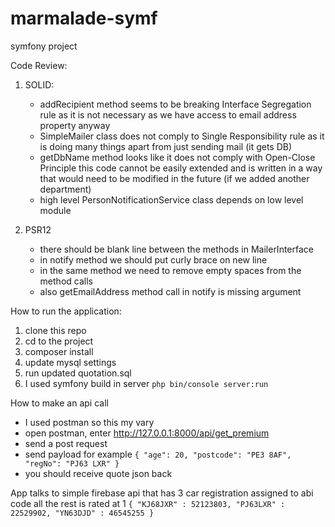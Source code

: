 # marmalade-symf
symfony project

Code Review:

1. SOLID:
    - addRecipient method seems to be breaking Interface Segregation rule as it is not necessary as we have access to email address property anyway
    - SimpleMailer class does not comply to Single Responsibility rule as it is doing many things apart from just sending mail
    (it gets DB)
    - getDbName method looks like it does not comply with Open-Close Principle
    this code cannot be easily extended and is written in a way that would need to be modified in the future (if we added another department)
    - high level PersonNotificationService class depends on low level module
    
 2. PSR12 
    - there should be blank line between the methods in MailerInterface
    - in notify method we should put curly brace on new line
    - in the same method we need to remove empty spaces from the method calls
    - also getEmailAddress method call in notify is missing argument

How to run the application:

 1. clone this repo
 2. cd to the project
 3. composer install
 4. update mysql settings
 5. run updated quotation.sql
 6. I used symfony build in server ``php bin/console server:run``
 
How to make an api call
   - I used postman so this my vary
   - open postman, enter http://127.0.0.1:8000/api/get_premium
   - send a post request 
   - send payload for example 
   ``
   {
       "age": 20,
       "postcode": "PE3 8AF",
        "regNo": "PJ63 LXR"
    }
 ``
 - you should receive quote json back
 
 App talks to simple firebase api that has 3 car registration assigned to abi code
all the rest is rated at 1
``
{
  "KJ68JXR" : 52123803,
  "PJ63LXR" : 22529902,
  "YN63DJD" : 46545255
}
``
